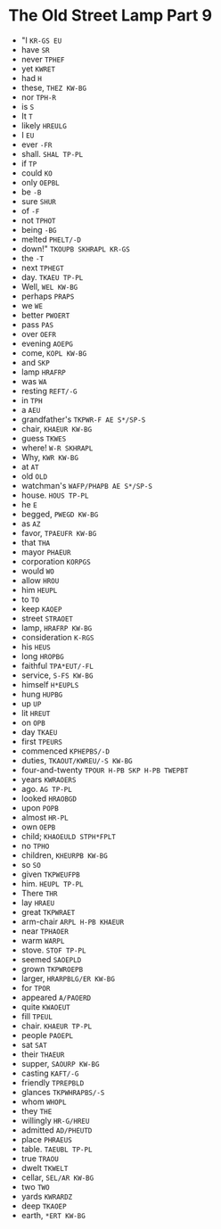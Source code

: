 # The Old Street Lamp Part 9

* "I `KR-GS EU`
* have `SR`
* never `TPHEF`
* yet `KWRET`
* had `H`
* these, `THEZ KW-BG`
* nor `TPH-R`
* is `S`
* It `T`
* likely `HREULG`
* I `EU`
* ever `-FR`
* shall. `SHAL TP-PL`
* if `TP`
* could `KO`
* only `OEPBL`
* be `-B`
* sure `SHUR`
* of `-F`
* not `TPHOT`
* being `-BG`
* melted `PHELT/-D`
* down!" `TKOUPB SKHRAPL KR-GS`
* the `-T`
* next `TPHEGT`
* day. `TKAEU TP-PL`
* Well, `WEL KW-BG`
* perhaps `PRAPS`
* we `WE`
* better `PWOERT`
* pass `PAS`
* over `OEFR`
* evening `AOEPG`
* come, `KOPL KW-BG`
* and `SKP`
* lamp `HRAFRP`
* was `WA`
* resting `REFT/-G`
* in `TPH`
* a `AEU`
* grandfather's `TKPWR-F AE S*/SP-S`
* chair, `KHAEUR KW-BG`
* guess `TKWES`
* where! `W-R SKHRAPL`
* Why, `KWR KW-BG`
* at `AT`
* old `OLD`
* watchman's `WAFP/PHAPB AE S*/SP-S`
* house. `HOUS TP-PL`
* he `E`
* begged, `PWEGD KW-BG`
* as `AZ`
* favor, `TPAEUFR KW-BG`
* that `THA`
* mayor `PHAEUR`
* corporation `KORPGS`
* would `WO`
* allow `HROU`
* him `HEUPL`
* to `TO`
* keep `KAOEP`
* street `STRAOET`
* lamp, `HRAFRP KW-BG`
* consideration `K-RGS`
* his `HEUS`
* long `HROPBG`
* faithful `TPA*EUT/-FL`
* service, `S-FS KW-BG`
* himself `H*EUPLS`
* hung `HUPBG`
* up `UP`
* lit `HREUT`
* on `OPB`
* day `TKAEU`
* first `TPEURS`
* commenced `KPHEPBS/-D`
* duties, `TKAOUT/KWREU/-S KW-BG`
* four-and-twenty `TPOUR H-PB SKP H-PB TWEPBT`
* years `KWRAOERS`
* ago. `AG TP-PL`
* looked `HRAOBGD`
* upon `POPB`
* almost `HR-PL`
* own `OEPB`
* child; `KHAOEULD STPH*FPLT`
* no `TPHO`
* children, `KHEURPB KW-BG`
* so `SO`
* given `TKPWEUFPB`
* him. `HEUPL TP-PL`
* There `THR`
* lay `HRAEU`
* great `TKPWRAET`
* arm-chair `ARPL H-PB KHAEUR`
* near `TPHAOER`
* warm `WARPL`
* stove. `STOF TP-PL`
* seemed `SAOEPLD`
* grown `TKPWROEPB`
* larger, `HRARPBLG/ER KW-BG`
* for `TPOR`
* appeared `A/PAOERD`
* quite `KWAOEUT`
* fill `TPEUL`
* chair. `KHAEUR TP-PL`
* people `PAOEPL`
* sat `SAT`
* their `THAEUR`
* supper, `SAOURP KW-BG`
* casting `KAFT/-G`
* friendly `TPREPBLD`
* glances `TKPWHRAPBS/-S`
* whom `WHOPL`
* they `THE`
* willingly `HR-G/HREU`
* admitted `AD/PHEUTD`
* place `PHRAEUS`
* table. `TAEUBL TP-PL`
* true `TRAOU`
* dwelt `TKWELT`
* cellar, `SEL/AR KW-BG`
* two `TWO`
* yards `KWRARDZ`
* deep `TKAOEP`
* earth, `*ERT KW-BG`

